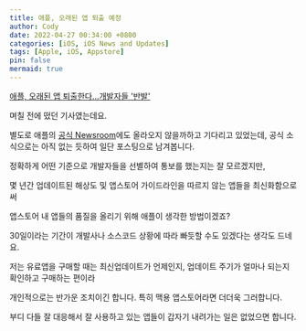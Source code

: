 ```yaml
---
title: 애플, 오래된 앱 퇴출 예정
author: Cody
date: 2022-04-27 00:34:00 +0800
categories: [iOS, iOS News and Updates]
tags: [Apple, iOS, Appstore]
pin: false
mermaid: true
---
```


[애플, 오래된 앱 퇴출한다…개발자들 '반발'](https://www.bloter.net/newsView/blt202204250003)

며칠 전에 떴던 기사였는데요.

별도로 애플의 [공식 Newsroom](https://developer.apple.com/kr/news)에도 올라오지 않을까하고 기다리고 있었는데, 공식 소식으로는 아직 없는 듯하여 일단 포스팅으로 남겨봅니다.

정확하게 어떤 기준으로 개발자들을 선별하여 통보를 했는지는 잘 모르겠지만, 

몇 년간 업데이트된 해상도 및 앱스토어 가이드라인을 따르지 않는 앱들을 최신화함으로써

앱스토어 내 앱들의 품질을 올리기 위해 애플이 생각한 방법이겠죠?

30일이라는 기간이 개발사나 소스코드 상황에 따라 빠듯할 수도 있겠다는 생각도 드네요.

저는 유료앱을 구매할 때는 최신업데이트가 언제인지, 업데이트 주기가 얼마나 되는지 확인하고 구매하는 편이라

개인적으로는 반가운 조치이긴 합니다. 특히 맥용 앱스토어라면 더더욱 그러합니다.

부디 다들 잘 대응해서 잘 사용하고 있는 앱들이 갑자기 내려가는 일은 없었으면 합니다.